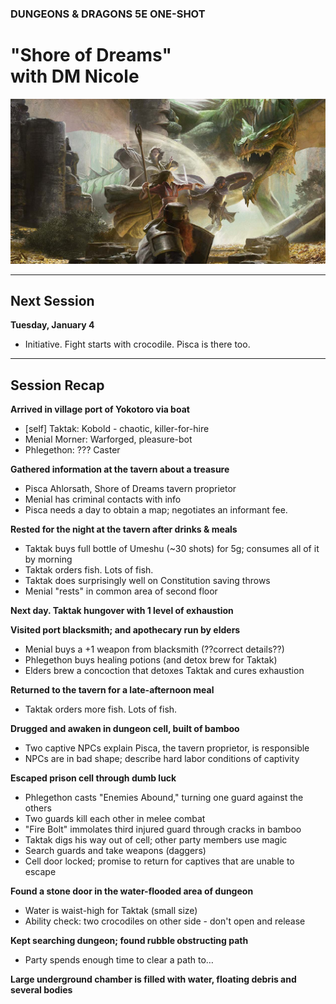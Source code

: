 ### DUNGEONS & DRAGONS 5E ONE-SHOT

# "Shore of Dreams"<br />with DM Nicole

![Image](/dnd-5e-phandelver-carousel.png)

---

## Next Session

**Tuesday, January 4**
 - Initiative. Fight starts with crocodile. Pisca is there too.

---

## Session Recap

**Arrived in village port of Yokotoro via boat**
 - [self] Taktak: Kobold - chaotic, killer-for-hire
 - Menial Morner: Warforged, pleasure-bot
 - Phlegethon: ??? Caster

**Gathered information at the tavern about a treasure**
 - Pisca Ahlorsath, Shore of Dreams tavern proprietor
 - Menial has criminal contacts with info
 - Pisca needs a day to obtain a map; negotiates an informant fee.

**Rested for the night at the tavern after drinks & meals**
 - Taktak buys full bottle of Umeshu (~30 shots) for 5g; consumes all of it by morning
 - Taktak orders fish. Lots of fish.
 - Taktak does surprisingly well on Constitution saving throws
 - Menial "rests" in common area of second floor

**Next day. Taktak hungover with 1 level of exhaustion**

**Visited port blacksmith; and apothecary run by elders**
 - Menial buys a +1 weapon from blacksmith (??correct details??)
 - Phlegethon buys healing potions (and detox brew for Taktak)
 - Elders brew a concoction that detoxes Taktak and cures exhaustion

**Returned to the tavern for a late-afternoon meal**
 - Taktak orders more fish. Lots of fish.

**Drugged and awaken in dungeon cell, built of bamboo**
 - Two captive NPCs explain Pisca, the tavern proprietor, is responsible
 - NPCs are in bad shape; describe hard labor conditions of captivity

**Escaped prison cell through dumb luck**
 - Phlegethon casts "Enemies Abound," turning one guard against the others
 - Two guards kill each other in melee combat
 - "Fire Bolt" immolates third injured guard through cracks in bamboo
 - Taktak digs his way out of cell; other party members use magic
 - Search guards and take weapons (daggers)
 - Cell door locked; promise to return for captives that are unable to escape

**Found a stone door in the water-flooded area of dungeon**
 - Water is waist-high for Taktak (small size)
 - Ability check: two crocodiles on other side - don't open and release

**Kept searching dungeon; found rubble obstructing path**
 - Party spends enough time to clear a path to…

**Large underground chamber is filled with water, floating debris and several bodies**
